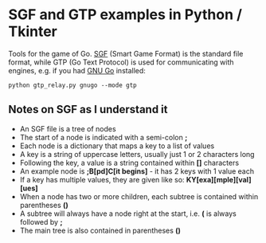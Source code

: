# SGF and GTP examples in Python / Tkinter

Tools for the game of Go. [SGF](http://www.red-bean.com/sgf/) (Smart Game Format) is the standard file format, while GTP (Go Text Protocol) is used for communicating with engines, e.g. if you had [GNU Go](https://www.gnu.org/software/gnugo/) installed:

    python gtp_relay.py gnugo --mode gtp

## Notes on SGF as I understand it

* An SGF file is a tree of nodes
* The start of a node is indicated with a semi-colon **;**
* Each node is a dictionary that maps a key to a list of values
* A key is a string of uppercase letters, usually just 1 or 2 characters long
* Following the key, a value is a string contained within **[]** characters
* An example node is **;B[pd]C[it begins]** - it has 2 keys with 1 value each
* If a key has multiple values, they are given like so: **KY[exa][mple][val][ues]**
* When a node has two or more children, each subtree is contained within parentheses **()**
* A subtree will always have a node right at the start, i.e. **(** is always followed by **;**
* The main tree is also contained in parentheses **()**
